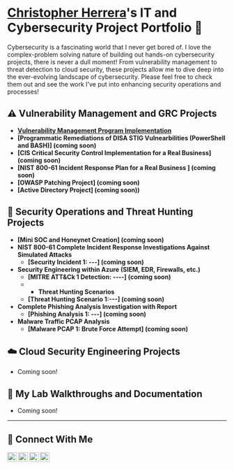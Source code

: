 # <a href="https://www.linkedin.com/in/chris-herrera-cyber/">Christopher Herrera</a>'s IT and Cybersecurity Project Portfolio 🔐

Cybersecurity is a fascinating world that I never get bored of. I love the complex-problem solving nature of building out hands-on cybersecurity projects, there is never a dull moment! From vulnerability management to threat detection to cloud security, these projects allow me to dive deep into the ever-evolving landscape of cybersecurity. Please feel free to check them out and see the work I’ve put into enhancing security operations and processes!


## ⚠️ Vulnerability Management and GRC Projects

- **[Vulnerability Management Program Implementation](https://github.com/ChrisHerrera90/vulnerability-management-program)**
- **[Programmatic Remediations of DISA STIG Vulnearbilities (PowerShell and BASH)] (coming soon)**
- **[CIS Critical Security Control Implementation for a Real Business] (coming soon)**
- **[NIST 800-61 Incident Response Plan for a Real Business ] (coming soon)**
- **[OWASP Patching Project] (coming soon)**
- **[Active Directory Project] (coming soon))**

## 🚨 Security Operations and Threat Hunting Projects

- **[Mini SOC and Honeynet Creation] (coming soon)**
- **NIST 800-61 Complete Incident Response Investigations Against Simulated Attacks**
  - **[Security Incident 1: ---] (coming soon)**
- **Security Engineering within Azure (SIEM, EDR, Firewalls, etc.)**
  - **[MITRE ATT&Ck 1 Detection: ----] (coming soon)**
  - - **Threat Hunting Scenarios**
  - **[Threat Hunting Scenario 1:---] (coming soon)**
- **Complete Phishing Analysis Investigation with Report**
  - **[Phishing Analysis 1: ---] (coming soon)**
- **Malware Traffic PCAP Analysis**
  - **[Malware PCAP 1: Brute Force Attempt] (coming soon)**


## ☁️ Cloud Security Engineering Projects

- Coming soon!

## 🧪 My Lab Walkthroughs and Documentation

- Coming soon!
  
<hr/>

## 🤳 Connect With Me

[<img align="left" alt="___________ | YouTube" width="22px" src="https://cdn.jsdelivr.net/npm/simple-icons@v3/icons/youtube.svg" />][youtube]
[<img align="left" alt="___________ | Twitter" width="22px" src="https://cdn.jsdelivr.net/npm/simple-icons@v3/icons/twitter.svg" />][twitter]
[<img align="left" alt="chris-herrera-cyber | LinkedIn" width="22px" src="https://cdn.jsdelivr.net/npm/simple-icons@v3/icons/linkedin.svg" />][linkedin]
[<img align="left" alt="___________ | Instagram" width="22px" src="https://cdn.jsdelivr.net/npm/simple-icons@v3/icons/instagram.svg" />][instagram]

[twitter]: https://twitter.com/___________
[youtube]: https://www.youtube.com/c/___________
[instagram]: https://www.instagram.com/___________
[linkedin]: https://linkedin.com/in/chris-herrera-90

<!--
<img width="35" alt="image" src="https://github.com/user-attachments/assets/2f41c7cd-5ea8-4475-b451-a37161b6c3fb"> 
<img width="35" alt="image" src="https://github.com/user-attachments/assets/77649969-9910-4994-8b96-74a116cfb2a8">
-->
